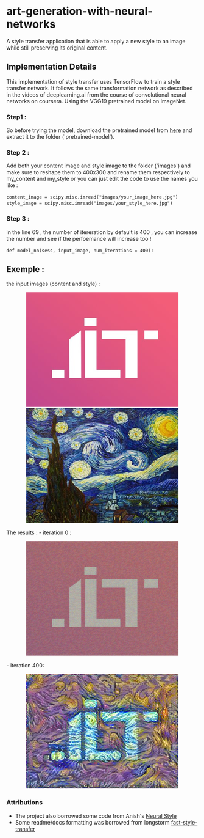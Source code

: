 # art-generation-with-neural-networks
A style transfer application that is able to apply a new style to an image while still preserving its original content.

## Implementation Details
This implementation of style transfer uses TensorFlow to train a style transfer network. It follows the same transformation network as described in the videos of deeplearning.ai from the course of convolutional neural networks on coursera.
Using the VGG19 pretrained model on ImageNet.
### Step1 :
So before trying the model, download the pretrained model from [here](https://www.kaggle.com/teksab/imagenetvggverydeep19mat#imagenet-vgg-verydeep-19.mat) and extract it to the folder ('pretrained-model').
### Step 2 : 
Add both your content image and style image to the folder ('images') and make sure to reshape them to 400x300 and rename them respectively to my_content and my_style or you can just edit the code to use the names you like : 
```
content_image = scipy.misc.imread("images/your_image_here.jpg")
style_image = scipy.misc.imread("images/your_style_here.jpg")
```
### Step 3 : 
in the line 69 , the number of itereration by default is 400 , you can increase the number and see if the perfoemance will increase too ! 
```
def model_nn(sess, input_image, num_iterations = 400):
```
## Exemple : 
the input images (content and style) : 
<p align = 'center'>
  <img src = 'images/my_content.jpg'>
  <img src = 'images/my_style.jpg'>
</p>
The results : 
- iteration 0 :
<p align = 'center'>
  <img src = 'output/0.png'>
</p>
- iteration 400:
<p align = 'center'>
  <img src = 'output/generated_image.jpg'>
</p>

### Attributions
- The project also borrowed some code from Anish's [Neural Style](https://github.com/anishathalye/neural-style/)
- Some readme/docs formatting was borrowed from longstorm [fast-style-transfer
](https://github.com/lengstrom/fast-style-transfer)

